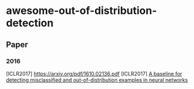# awesome-out-of-distribution-detection

## Paper

### 2016
[ICLR2017] https://arxiv.org/pdf/1610.02136.pdf
[ICLR2017] [A baseline for detecting misclassified and out-of-distribution examples in neural networks]()
